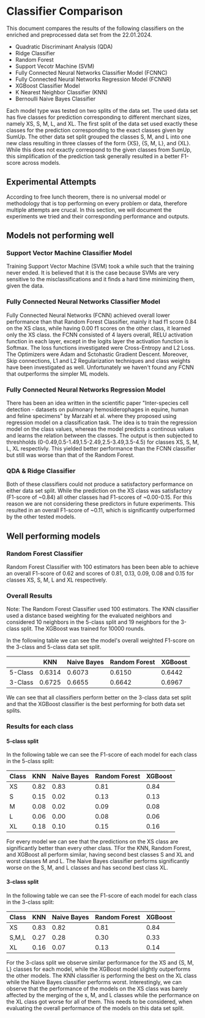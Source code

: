 <!--
SPDX-License-Identifier: MIT
SPDX-FileCopyrightText: 2024 Felix Zailskas <felixzailskas@gmail.com>
SPDX-FileCopyrightText: 2024 Ahmed Sheta <ahmed.sheta@fau.de>
-->

# Classifier Comparison

This document compares the results of the following classifiers on the enriched and
preprocessed data set from the 22.01.2024.

- Quadratic Discriminant Analysis (QDA)
- Ridge Classifier
- Random Forest
- Support Vecotr Machine (SVM)
- Fully Connected Neural Networks Classifier Model (FCNNC)
- Fully Connected Neural Networks Regression Model (FCNNR)
- XGBoost Classifier Model
- K Nearest Neighbor Classifier (KNN)
- Bernoulli Naive Bayes Classifier

Each model type was tested on two splits of the data set. The used data set has five
classes for prediction corresponding to different merchant sizes, namely XS, S, M, L, and XL.
The first split of the data set used exactly these classes for the prediction corresponding
to the exact classes given by SumUp. The other data set split grouped the classes S, M, and L
into one new class resulting in three classes of the form {XS}, {S, M, L}, and {XL}. While
this does not exactly correspond to the given classes from SumUp, this simplification of
the prediction task generally resulted in a better F1-score across models.

## Experimental Attempts

According to free lunch theorem, there is no universal model or methodology that is top performing on every problem or data, therefore multiple attempts are crucal. In this section, we will document the experiments we tried and their corresponding performance and outputs.

## Models not performing well

### Support Vector Machine Classifier Model

Training Support Vector Machine (SVM) took a while such that the training never ended. It is believed that it is the case because SVMs are very sensitive to the misclassifications and it finds a hard time minimizing them, given the data.

### Fully Connected Neural Networks Classifier Model

Fully Connected Neural Networks (FCNN) achieved overall lower performance than that Random Forest Classifier, mainly it had f1 score 0.84 on the XS class, while having 0.00 f1 scores on the other class, it learned only the XS class. the FCNN consisted of 4 layers overall, RELU activation function in each layer, except in the logits layer the activation function is Softmax. The loss functions investigated were Cross-Entropy and L2 Loss. The Optimizers were Adam and Sctohastic Gradient Descent. Moreover, Skip connections, L1 and L2 Regularization techniques and class weights have been investigated as well. Unfortunately we haven't found any FCNN that outperforms the simpler ML models.

### Fully Connected Neural Networks Regression Model

There has been an idea written in the scientific paper "Inter-species cell detection -
datasets on pulmonary hemosiderophages in equine, human and feline specimens" by Marzahl et al. where they proposed using regression model on a classification task. The idea is to train the regression model on the class values, whereas the model predicts a continous values and learns the relation between the classes. The output is then subjected to threshholds (0-0.49,0.5-1.49,1.5-2.49,2.5-3.49,3.5-4.5) for classes XS, S, M, L, XL respectivly. This yielded better performance than the FCNN classifier but still was worse than that of the Random Forest.

### QDA & Ridge Classifier

Both of these classifiers could not produce a satisfactory performance on either data set
split. While the prediction on the XS class was satisfactory (F1-score of ~0.84) all other
classes had F1-scores of ~0.00-0.15. For this reason we are not considering these predictors
in future experiments. This resulted in an overall F1-score of ~0.11, which is significantly
outperformed by the other tested models.

## Well performing models

### Random Forest Classifier

Random Forest Classifier with 100 estimators has been been able to achieve an overall F1-score of 0.62 and scores of 0.81, 0.13, 0.09, 0.08 and 0.15 for classes XS, S, M, L and XL respectively.

### Overall Results

Note:
The Random Forest Classifier used 100 estimators.
The KNN classifier used a distance based weighting for the evaluated neighbors and considered 10 neighbors in the 5-class split and 19 neighbors for the 3-class split.
The XGBoost was trained for 10000 rounds.

In the following table we can see the model's overall weighted F1-score on the 3-class and
5-class data set split.

|         | KNN    | Naive Bayes | Random Forest | XGBoost |
| ------- | ------ | ----------- | ------------- | ------- |
| 5-Class | 0.6314 | 0.6073      | 0.6150        | 0.6442  |
| 3-Class | 0.6725 | 0.6655      | 0.6642        | 0.6967  |

We can see that all classifiers perform better on the 3-class data set split and that the XGBoost classifier is the best performing for both data set splits.

### Results for each class

#### 5-class split

In the following table we can see the F1-score of each model for each class in the 5-class split:

| Class | KNN  | Naive Bayes | Random Forest | XGBoost |
| ----- | ---- | ----------- | ------------- | ------- |
| XS    | 0.82 | 0.83        | 0.81          | 0.84    |
| S     | 0.15 | 0.02        | 0.13          | 0.13    |
| M     | 0.08 | 0.02        | 0.09          | 0.08    |
| L     | 0.06 | 0.00        | 0.08          | 0.06    |
| XL    | 0.18 | 0.10        | 0.15          | 0.16    |

For every model we can see that the predictions on the XS class are significantly better than every other class. TFor the KNN, Random Forest, and XGBoost all perform similar, having second best classes S and XL and worst classes M and L. The Naive Bayes classifier performs significantly worse on the S, M, and L classes and has second best class XL.

#### 3-class split

In the following table we can see the F1-score of each model for each class in the 3-class split:

| Class | KNN  | Naive Bayes | Random Forest | XGBoost |
| ----- | ---- | ----------- | ------------- | ------- |
| XS    | 0.83 | 0.82        | 0.81          | 0.84    |
| S,M,L | 0.27 | 0.28        | 0.30          | 0.33    |
| XL    | 0.16 | 0.07        | 0.13          | 0.14    |

For the 3-class split we observe similar performance for the XS and {S, M, L} classes for each model, while the XGBoost model slightly outperforms the other models. The KNN classifier is performing the best on the XL class while the Naive Bayes classifier performs worst. Interestingly, we can observe that the performance of the models on the XS class was barely affected by the merging of the s, M, and L classes while the performance on the XL class got worse for all of them. This needs to be considered, when evaluating the overall performance of the models on this data set split.
